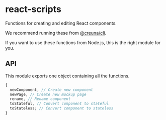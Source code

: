 # react-scripts

Functions for creating and editing React components.

We recommend running these from [@creuna/cli](https://github.com/Creuna-Oslo/cli).

If you want to use these functions from Node.js, this is the right module for you.

## API

This module exports one object containing all the functions.

```javascript
{
  newComponent, // Create new component
  newPage, // Create new mockup page
  rename, // Rename component
  toStateful, // Convert component to stateful
  toStateless; // Convert component to stateless
}
```
